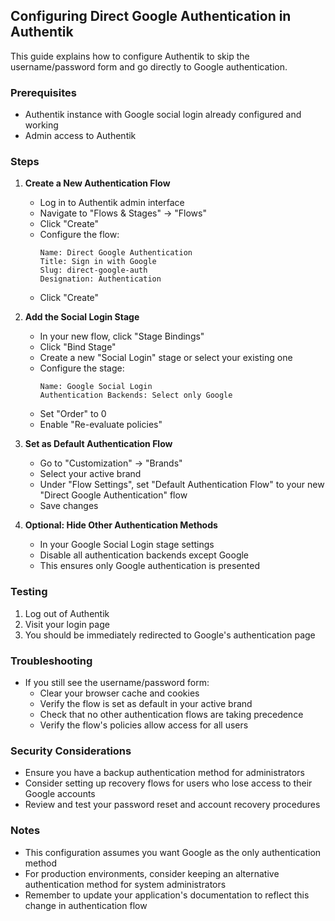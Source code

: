 ## Configuring Direct Google Authentication in Authentik

This guide explains how to configure Authentik to skip the username/password form and go directly to Google authentication.

### Prerequisites
- Authentik instance with Google social login already configured and working
- Admin access to Authentik

### Steps

1. **Create a New Authentication Flow**
   - Log in to Authentik admin interface
   - Navigate to "Flows & Stages" → "Flows"
   - Click "Create"
   - Configure the flow:
     ```
     Name: Direct Google Authentication
     Title: Sign in with Google
     Slug: direct-google-auth
     Designation: Authentication
     ```
   - Click "Create"

2. **Add the Social Login Stage**
   - In your new flow, click "Stage Bindings"
   - Click "Bind Stage"
   - Create a new "Social Login" stage or select your existing one
   - Configure the stage:
     ```
     Name: Google Social Login
     Authentication Backends: Select only Google
     ```
   - Set "Order" to 0
   - Enable "Re-evaluate policies"

3. **Set as Default Authentication Flow**
   - Go to "Customization" → "Brands"
   - Select your active brand
   - Under "Flow Settings", set "Default Authentication Flow" to your new "Direct Google Authentication" flow
   - Save changes

4. **Optional: Hide Other Authentication Methods**
   - In your Google Social Login stage settings
   - Disable all authentication backends except Google
   - This ensures only Google authentication is presented

### Testing
1. Log out of Authentik
2. Visit your login page
3. You should be immediately redirected to Google's authentication page

### Troubleshooting
- If you still see the username/password form:
  - Clear your browser cache and cookies
  - Verify the flow is set as default in your active brand
  - Check that no other authentication flows are taking precedence
  - Verify the flow's policies allow access for all users

### Security Considerations
- Ensure you have a backup authentication method for administrators
- Consider setting up recovery flows for users who lose access to their Google accounts
- Review and test your password reset and account recovery procedures

### Notes
- This configuration assumes you want Google as the only authentication method
- For production environments, consider keeping an alternative authentication method for system administrators
- Remember to update your application's documentation to reflect this change in authentication flow 
